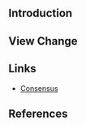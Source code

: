 ## Introduction




## View Change








## Links

- [Consensus](/docs/CS/Distributed/Consensus.md)


## References

